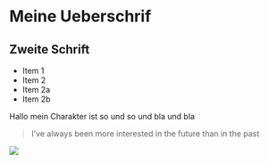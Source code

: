# Meine Ueberschrif
## Zweite Schrift

* Item 1
* Item 2
 * Item 2a
 * Item 2b


Hallo mein Charakter ist so und so und bla und bla

> I’ve always been more interested
> in the future than in the past

<img src="https://avatars1.githubusercontent.com/u/67368001?s=400&u=58185ef0c2cf9ae32831625941b13d35ee94be3c&v=4"/> 
